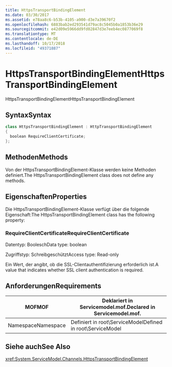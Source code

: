 ```yaml
---
title: HttpsTransportBindingElement
ms.date: 03/30/2017
ms.assetid: e78aa8c6-b53b-4105-a900-d3e7a39670f2
ms.openlocfilehash: 6883bab2ed293541d79ac8c5045b0a1853b36e29
ms.sourcegitcommit: e42d09e5966dd9fd02847d3e7eeb4ec0877069f8
ms.translationtype: MT
ms.contentlocale: de-DE
ms.lasthandoff: 10/17/2018
ms.locfileid: "49371887"
---
```

# <a name="httpstransportbindingelement"></a><span data-ttu-id="05051-102">HttpsTransportBindingElement</span><span class="sxs-lookup"><span data-stu-id="05051-102">HttpsTransportBindingElement</span></span>
<span data-ttu-id="05051-103">HttpsTransportBindingElement</span><span class="sxs-lookup"><span data-stu-id="05051-103">HttpsTransportBindingElement</span></span>  
  
## <a name="syntax"></a><span data-ttu-id="05051-104">Syntax</span><span class="sxs-lookup"><span data-stu-id="05051-104">Syntax</span></span>  
  
```csharp  
class HttpsTransportBindingElement : HttpTransportBindingElement  
{  
  boolean RequireClientCertificate;  
};  
```  
  
## <a name="methods"></a><span data-ttu-id="05051-105">Methoden</span><span class="sxs-lookup"><span data-stu-id="05051-105">Methods</span></span>  
 <span data-ttu-id="05051-106">Von der HttpsTransportBindingElement-Klasse werden keine Methoden definiert.</span><span class="sxs-lookup"><span data-stu-id="05051-106">The HttpsTransportBindingElement class does not define any methods.</span></span>  
  
## <a name="properties"></a><span data-ttu-id="05051-107">Eigenschaften</span><span class="sxs-lookup"><span data-stu-id="05051-107">Properties</span></span>  
 <span data-ttu-id="05051-108">Die HttpsTransportBindingElement-Klasse verfügt über die folgende Eigenschaft:</span><span class="sxs-lookup"><span data-stu-id="05051-108">The HttpsTransportBindingElement class has the following property:</span></span>  
  
### <a name="requireclientcertificate"></a><span data-ttu-id="05051-109">RequireClientCertificate</span><span class="sxs-lookup"><span data-stu-id="05051-109">RequireClientCertificate</span></span>  
 <span data-ttu-id="05051-110">Datentyp: Boolesch</span><span class="sxs-lookup"><span data-stu-id="05051-110">Data type: boolean</span></span>  
  
 <span data-ttu-id="05051-111">Zugriffstyp: Schreibgeschützt</span><span class="sxs-lookup"><span data-stu-id="05051-111">Access type: Read-only</span></span>  
  
 <span data-ttu-id="05051-112">Ein Wert, der angibt, ob die SSL-Clientauthentifizierung erforderlich ist.</span><span class="sxs-lookup"><span data-stu-id="05051-112">A value that indicates whether SSL client authentication is required.</span></span>  
  
## <a name="requirements"></a><span data-ttu-id="05051-113">Anforderungen</span><span class="sxs-lookup"><span data-stu-id="05051-113">Requirements</span></span>  
  
|<span data-ttu-id="05051-114">MOF</span><span class="sxs-lookup"><span data-stu-id="05051-114">MOF</span></span>|<span data-ttu-id="05051-115">Deklariert in Servicemodel.mof.</span><span class="sxs-lookup"><span data-stu-id="05051-115">Declared in Servicemodel.mof.</span></span>|  
|---------|-----------------------------------|  
|<span data-ttu-id="05051-116">Namespace</span><span class="sxs-lookup"><span data-stu-id="05051-116">Namespace</span></span>|<span data-ttu-id="05051-117">Definiert in root\ServiceModel</span><span class="sxs-lookup"><span data-stu-id="05051-117">Defined in root\ServiceModel</span></span>|  
  
## <a name="see-also"></a><span data-ttu-id="05051-118">Siehe auch</span><span class="sxs-lookup"><span data-stu-id="05051-118">See Also</span></span>  
 <xref:System.ServiceModel.Channels.HttpsTransportBindingElement>
